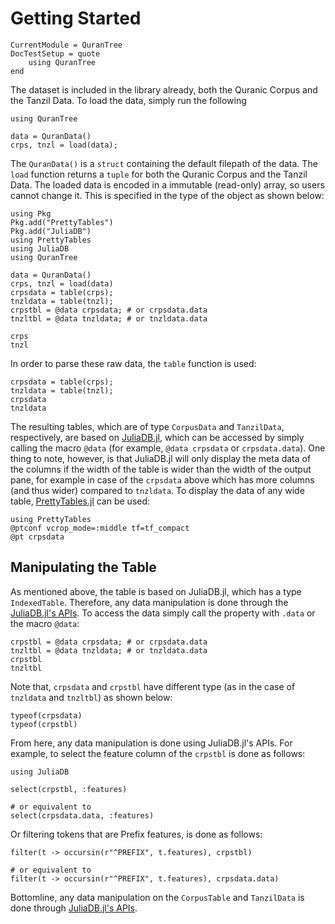 Getting Started
=====

```@meta
CurrentModule = QuranTree
DocTestSetup = quote
    using QuranTree
end
```

The dataset is included in the library already, both the Quranic Corpus and the Tanzil Data. To load the data, simply run the following
```@repl
using QuranTree

data = QuranData()
crps, tnzl = load(data);
```
The `QuranData()` is a `struct` containing the default filepath of the data. The `load` function returns a `tuple` for both the Quranic Corpus and the Tanzil Data. The loaded data is encoded in a immutable (read-only) array, so users cannot change it. This is specified in the type of the object as shown below:
```@setup abc
using Pkg
Pkg.add("PrettyTables")
Pkg.add("JuliaDB")
using PrettyTables
using JuliaDB
using QuranTree

data = QuranData()
crps, tnzl = load(data)
crpsdata = table(crps);
tnzldata = table(tnzl);
crpstbl = @data crpsdata; # or crpsdata.data
tnzltbl = @data tnzldata; # or tnzldata.data
```

```@repl abc
crps
tnzl
```
In order to parse these raw data, the `table` function is used:
```@repl abc
crpsdata = table(crps);
tnzldata = table(tnzl);
crpsdata
tnzldata
```
The resulting tables, which are of type `CorpusData` and `TanzilData`, respectively, are based on [JuliaDB.jl](https://github.com/JuliaData/JuliaDB.jl), which can be accessed by simply calling the macro `@data` (for example, `@data crpsdata` or `crpsdata.data`). One thing to note, however, is that JuliaDB.jl will only display the meta data of the columns if the width of the table is wider than the width of the output pane, for example in case of the `crpsdata` above which has more columns (and thus wider) compared to `tnzldata`. To display the data of any wide table, [PrettyTables.jl](https://github.com/ronisbr/PrettyTables.jl) can be used:

```@repl abc
using PrettyTables
@ptconf vcrop_mode=:middle tf=tf_compact
@pt crpsdata
```
## Manipulating the Table
As mentioned above, the table is based on JuliaDB.jl, which has a type `IndexedTable`. Therefore, any data manipulation is done through the [JuliaDB.jl's APIs](https://juliadb.juliadata.org/latest/api/). To access the data simply call the property with `.data` or the macro `@data`:

```@repl abc
crpstbl = @data crpsdata; # or crpsdata.data
tnzltbl = @data tnzldata; # or tnzldata.data
crpstbl
tnzltbl
```
Note that, `crpsdata` and `crpstbl` have different type (as in the case of `tnzldata` and `tnzltbl`) as shown below:
```@repl abc
typeof(crpsdata)
typeof(crpstbl)
```
From here, any data manipulation is done using JuliaDB.jl's APIs. For example, to select the feature column of the `crpstbl` is done as follows:

```@repl abc
using JuliaDB

select(crpstbl, :features)

# or equivalent to
select(crpsdata.data, :features)
```
Or filtering tokens that are Prefix features, is done as follows:
```@repl abc
filter(t -> occursin(r"^PREFIX", t.features), crpstbl)

# or equivalent to
filter(t -> occursin(r"^PREFIX", t.features), crpsdata.data)
```
Bottomline, any data manipulation on the `CorpusTable` and `TanzilData` is done through [JuliaDB.jl's APIs](https://juliadb.juliadata.org/latest/api/).